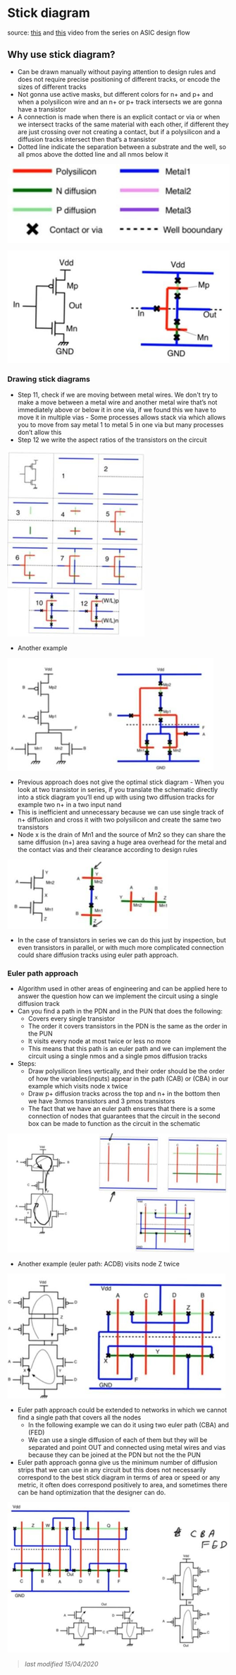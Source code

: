# Stick diagram
source: [this](https://www.youtube.com/watch?v=95qSpUGG8yY&list=PLyWAP9QBe16qWQzq_IQtGKO9Yz8QvCWvY&index=3&t=0s) and [this](https://www.youtube.com/watch?v=kDux-3JRf-I&list=PLyWAP9QBe16qWQzq_IQtGKO9Yz8QvCWvY&index=4&t=0s) video from the series on ASIC design flow

## Why use stick diagram?
- Can be drawn manually without paying attention to design rules and does not require precise positioning of different tracks, or encode the sizes of different tracks
- Not gonna use active masks, but different colors for n+ and p+  and when a polysilicon wire and an n+ or p+ track intersects we are gonna have a transistor
- A connection is made when there is an explicit contact or via or when we intersect tracks of the same material with each other, if different they are just crossing over not creating a contact, but if a polysilicon and a diffusion tracks intersect then that’s a transistor 
- Dotted line indicate the separation between a substrate and the well, so all pmos above the dotted line and all nmos below it

![layers-colors](imgs/stick-diagram/layers-colors.jpg)

![inverter-example](imgs/stick-diagram/inverter-example.jpg)

### Drawing stick diagrams
   - Step 11, check if we are moving between metal wires. We don't try to make a move between a metal wire and another metal wire that’s not immediately above or below it in one via, if we found this we have to move it in multiple vias 
    - Some processes allows stack via which allows you to move from say metal 1 to metal 5 in one via but many processes don’t allow this
   - Step 12 we write the aspect ratios of the transistors on the circuit

![stick diagram drawing steps](imgs/stick-diagram/drawing-steps.jpg)

   - Another example

![NOR example](imgs/stick-diagram/nor-example.jpg)


   - Previous approach does not give the optimal stick diagram 
    - When you look at two transistor in series, if you translate the schematic directly into a stick diagram you’ll end up with using two diffusion tracks for example two n+ in a two input nand
   - This is inefficient and unnecessary because we can use single track of n+ diffusion and cross it with two polysilicon and create the same two transistors
  - Node x is the drain of Mn1 and the source of Mn2 so they can share the same diffusion (n+) area saving a huge  area overhead for the metal and the contact vias and their clearance according to design rules

![NAND example](imgs/stick-diagram/nand-example.jpg)

- In the case of transistors in series we can do this just by inspection, but even transistors in parallel, or with much more complicated connection could share diffusion tracks using euler path approach.

### Euler path approach 
- Algorithm used in other areas of engineering and can be applied here to answer the question how can we implement the circuit using a single diffusion track
- Can you find a path in the PDN and in the PUN that does the following: 
    - Covers every single transistor
    - The order it covers transistors in the PDN is the same as the order in the PUN
    - It visits every node at most twice or less no more 
    - This means that this path is an euler path and we can implement the circuit using a single nmos and a single pmos diffusion tracks
- Steps: 
    - Draw polysilicon lines vertically, and their order should be the order of how the variables(inputs) appear in the path (CAB) or (CBA) in our example which visits node x twice 
    - Draw p+ diffusion tracks across the top and n+ in the bottom then we have 3nmos transistors and 3 pmos transistors
    - The fact that we have an euler path ensures that there is a some connection of nodes that guarantees that the circuit in the second box can be made to function as the circuit in the schematic

![eular-path](imgs/stick-diagram/eular-path.jpg)

- Another example (euler path: ACDB) visits node Z twice 

![eular path example](imgs/stick-diagram/eular-path-example.jpg)

- Euler path approach could be extended to networks in which we cannot find a single path that covers all the nodes
    - In the following example we can do it using two euler path (CBA) and (FED)
    - We can use a single diffusion of each of them but they will be separated and point OUT and connected using metal wires and vias because they can be joined at the PDN but not the the PUN
- Euler path approach gonna give us the minimum number of diffusion strips that we can use in any circuit but this does not necessarily correspond to the best stick diagram in terms of area or speed or any metric, it often does correspond positively to area, and sometimes there can be hand optimization that the designer can do.

![eular-path-example](imgs/stick-diagram/eular-path-example2.jpg)


> *last modified 15/04/2020*